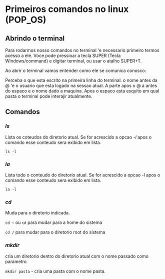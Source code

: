 # Primeiros comandos no linux (POP\_OS)

## Abrindo o terminal

Para rodarmos nosso comandos no terminal 'e necessario primeiro termos acesso a ele. Voce pode pressioar a tecla SUPER (Tecla Windows/command) e digitar terminal, ou usar o atalho SUPER+T.

Ao abrir o terminal vamos entender como ele se comunica conosco:

Perceba o que esta escrito na primeira linha do terminal. o nome antes da @ 'e o usuario que esta logado na sessao atual. A parte apos o @ a antes do espaco e o nome dado a maquina. Apos o espaco esta esquito em qual pasta o terminal pode interajir atualmente.

## Comandos

### *ls*

Lista os coteudos do diretorio atual. Se for acrescido a opcao *-l* apos o comando esse conteudo sera exibido em lista.

`ls -l`

### *la*

Lista todo o conteudo do diretorio atual. Se for acrescido a opcao *-l* apos o comando esse conteudo sera exibido em lista.

`la -l`

### *cd*

Muda para o diretorio indicada.

`cd ~` ou `cd`  para mudar para a home do sistema

`cd /` para mudar para o diretorio root do sistema

### *mkdir*

cria um diretorio dentro do diretorio atual com o nome passado como parametro

`mkdir pasta` - cria uma pasta com o nome pasta.
